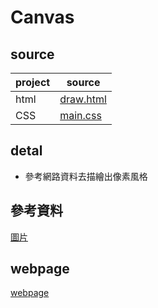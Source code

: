 # Canvas

## source
| project | source |
| --- | --- |
| html | [draw.html](https://github.com/shain120/wp/blob/master/html/hw9/draw.html) |
| CSS | [main.css](https://github.com/shain120/wp/blob/master/html/hw9/main.js) |

## detal
* 參考網路資料去描繪出像素風格
## 參考資料
 [圖片](https://www.google.com/url?sa=i&url=https%3A%2F%2Fzh.wikipedia.org%2Fzh-tw%2F%25E5%25B0%258F%25E6%2599%25BA&psig=AOvVaw367yCD-QBjDfLbXA86bxg3&ust=1717229729851000&source=images&cd=vfe&opi=89978449&ved=0CBIQjRxqFwoTCOid27G5t4YDFQAAAAAdAAAAABAb)
## webpage
[webpage](https://shain120.github.io/wp/html/hw9/draw.html)
